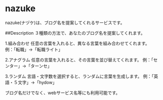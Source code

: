 # nazuke
nazuke(ナヅケ)は、ブログ名を提案してくれるサービスです。

##Description
３種類の方法で、あなたのブログ名を提案してくれます。

1.組み合わせ
  任意の言葉を入れると、異なる言葉を組み合わせてくれます。
  例：「転職」→「転職ライト」
  
2.アナグラム
  任意の言葉を入れると、その言葉を並び替えてくれます。
  例：「センター」→「ターンセ」
  
3.ランダム
  言語・文字数を選択すると、ランダムに言葉を生成します。
  例：「英語・５文字」→「hydow」
  
  ブログ名だけでなく、webサービス名等にも利用可能です。
  
